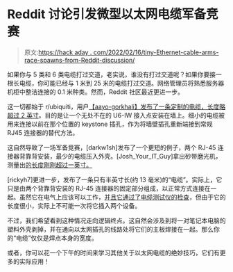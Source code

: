 # Reddit 讨论引发微型以太网电缆军备竞赛

> 原文:[https://hack aday . com/2022/02/16/tiny-Ethernet-cable-arms-race-spawns-from-Reddit-discussion/](https://hackaday.com/2022/02/16/tiny-ethernet-cable-arms-race-spawns-from-reddit-discussion/)

如果你与 5 类和 6 类电缆打过交道，老实说，谁没有打过交道呢？如果你要接一根长电缆，你可能已经与 1 米到 25 米的电缆打过交道。网络管理员将熟悉服务器机柜中整洁连接的 0.1 米种类。然而，Reddit 社区最近更进一步。

这一切都始于 r/ubiquiti，用户[【aayo-gorkhali】发布了一条定制的电缆，长度略超过 2 英寸](https://www.reddit.com/r/Ubiquiti/comments/sqdf2x/the_smallest_ethernet_cable_i_have_ever_made_3_is/)。目的是让一个无处不在的 U6-IW 接入点安装在墙上。细小的电缆被用来连接以前在那个位置的 keystone 插孔，作为将墙壁插孔重新端接到常规 RJ45 连接器的替代方法。

这自然导致了一场军备竞赛，[darkw1sh]发布了一个更短的例子，两个 RJ-45 连接器背靠背安装，最少的电缆压入外壳。[Josh_Your_IT_Guy]拿出砂带磨光机，测量出[的长度刚刚超过一英寸。](https://www.reddit.com/r/Ubiquiti/comments/ssdj1n/re_re_shortest_ethernet_cable_ive_ever_made/)

[rickyh7]更进一步，发布了一条只有半英寸长(约 13 毫米)的“电缆”。实际上，它只是由两个背靠背安装的 RJ-45 连接器的固定部分组成，以正常方式连接在一起。虽然它在电气上应该可以工作，[并且它通过了电缆测试仪的检查](https://www.reddit.com/r/Ubiquiti/comments/ssnx31/you_savages_wanted_it_here_you_go_iperf_next/)，但由于它的长度很小，实际上不可能一次将它插入两个设备。

不过，我们希望看到这种情况走向逻辑终点。这自然会涉及到将一对笔记本电脑的塑料外壳剥掉，并在通向以太网插孔的线路处将它们的主板焊接在一起。那么你的“电缆”仅仅是焊点本身的宽度。

或者，你可以花一个下午的时间来学习其他关于以太网电缆的绝妙技巧，它们有更多的实际应用！